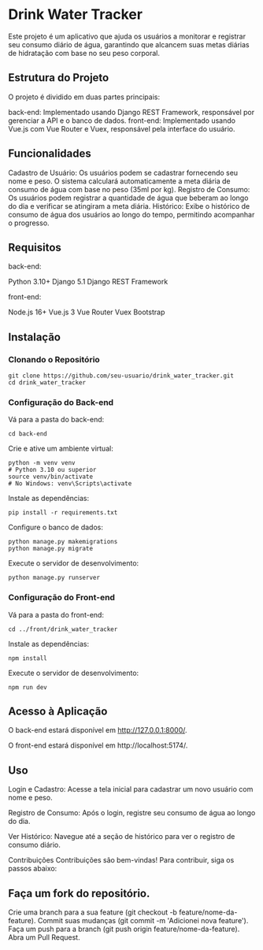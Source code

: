 # Drink Water Tracker

Este projeto é um aplicativo que ajuda os usuários a monitorar e registrar seu consumo diário de água, garantindo que alcancem suas metas diárias de hidratação com base no seu peso corporal.

Estrutura do Projeto
---
O projeto é dividido em duas partes principais:

back-end: Implementado usando Django REST Framework, responsável por gerenciar a API e o banco de dados.
front-end: Implementado usando Vue.js com Vue Router e Vuex, responsável pela interface do usuário.

Funcionalidades
---
Cadastro de Usuário: Os usuários podem se cadastrar fornecendo seu nome e peso. O sistema calculará automaticamente a meta diária de consumo de água com base no peso (35ml por kg).
Registro de Consumo: Os usuários podem registrar a quantidade de água que beberam ao longo do dia e verificar se atingiram a meta diária.
Histórico: Exibe o histórico de consumo de água dos usuários ao longo do tempo, permitindo acompanhar o progresso.

Requisitos
---
back-end:

Python 3.10+
Django 5.1
Django REST Framework

front-end:

Node.js 16+
Vue.js 3
Vue Router
Vuex
Bootstrap

Instalação
---
### Clonando o Repositório
```
git clone https://github.com/seu-usuario/drink_water_tracker.git
cd drink_water_tracker
```
### Configuração do Back-end
Vá para a pasta do back-end:
```
cd back-end
```
Crie e ative um ambiente virtual:
```
python -m venv venv
# Python 3.10 ou superior
source venv/bin/activate
# No Windows: venv\Scripts\activate
```
Instale as dependências:
```
pip install -r requirements.txt
```
Configure o banco de dados:
```
python manage.py makemigrations
python manage.py migrate
```
Execute o servidor de desenvolvimento:
```
python manage.py runserver
```

### Configuração do Front-end
Vá para a pasta do front-end:
```
cd ../front/drink_water_tracker
```
Instale as dependências:
```
npm install
```

Execute o servidor de desenvolvimento:
```
npm run dev
```
Acesso à Aplicação
---
O back-end estará disponível em http://127.0.0.1:8000/.

O front-end estará disponível em http://localhost:5174/.

Uso
---
Login e Cadastro: Acesse a tela inicial para cadastrar um novo usuário com nome e peso.

Registro de Consumo: Após o login, registre seu consumo de água ao longo do dia.

Ver Histórico: Navegue até a seção de histórico para ver o registro de consumo diário.

Contribuições
Contribuições são bem-vindas! Para contribuir, siga os passos abaixo:

Faça um fork do repositório.
---
Crie uma branch para a sua feature (git checkout -b feature/nome-da-feature).
Commit suas mudanças (git commit -m 'Adicionei nova feature').
Faça um push para a branch (git push origin feature/nome-da-feature).
Abra um Pull Request.
